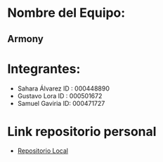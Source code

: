 # Nombre del Equipo:
  ## Armony
# Integrantes:
  - Sahara Álvarez
      ID : 000448890
  - Gustavo Lora
      ID : 000501672
  - Samuel Gaviria
      ID: 000471727
# Link repositorio personal 
-  [Repositorio Local](https://github.com/SamuelG43/proyecto-Raspberry-pi..git) 
